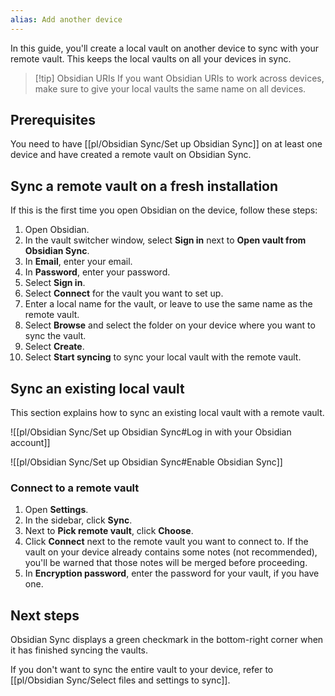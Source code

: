 ```yaml
---
alias: Add another device
---
```


In this guide, you'll create a local vault on another device to sync with your remote vault. This keeps the local vaults on all your devices in sync.

> [!tip] Obsidian URIs
> If you want Obsidian URIs to work across devices, make sure to give your local vaults the same name on all devices.

## Prerequisites

You need to have [[pl/Obsidian Sync/Set up Obsidian Sync]] on at least one device and have created a remote vault on Obsidian Sync.

## Sync a remote vault on a fresh installation

If this is the first time you open Obsidian on the device, follow these steps:

1. Open Obsidian.
2. In the vault switcher window, select **Sign in** next to **Open vault from Obsidian Sync**.
3. In **Email**, enter your email.
4. In **Password**, enter your password.
5. Select **Sign in**.
6. Select **Connect** for the vault you want to set up.
7. Enter a local name for the vault, or leave to use the same name as the remote vault.
8. Select **Browse** and select the folder on your device where you want to sync the vault.
9. Select **Create**.
10. Select **Start syncing** to sync your local vault with the remote vault.

## Sync an existing local vault

This section explains how to sync an existing local vault with a remote vault.

![[pl/Obsidian Sync/Set up Obsidian Sync#Log in with your Obsidian account]]

![[pl/Obsidian Sync/Set up Obsidian Sync#Enable Obsidian Sync]]

### Connect to a remote vault

1. Open **Settings**.
2. In the sidebar, click **Sync**.
3. Next to **Pick remote vault**, click **Choose**.
4. Click **Connect** next to the remote vault you want to connect to. If the vault on your device already contains some notes (not recommended), you'll be warned that those notes will be merged before proceeding.
5. In **Encryption password**, enter the password for your vault, if you have one.

## Next steps

Obsidian Sync displays a green checkmark in the bottom-right corner when it has finished syncing the vaults.

If you don't want to sync the entire vault to your device, refer to [[pl/Obsidian Sync/Select files and settings to sync]].
